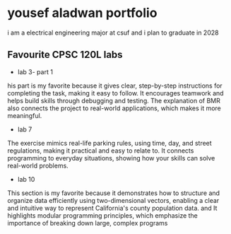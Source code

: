 
# yousef aladwan portfolio

i am a electrical engineering major at csuf and i plan to graduate in 2028

## Favourite CPSC 120L labs

* lab 3- part 1

his part is my favorite because it gives clear, step-by-step instructions for completing the task, making it easy to follow. It encourages teamwork and helps build skills through debugging and testing. The explanation of BMR also connects the project to real-world applications, which makes it more meaningful.

* lab 7

The exercise mimics real-life parking rules, using time, day, and street regulations, making it practical and easy to relate to. It connects programming to everyday situations, showing how your skills can solve real-world problems.

* lab 10

This section is my favorite because it demonstrates how to structure and organize data efficiently using two-dimensional vectors, enabling a clear and intuitive way to represent California's county population data. and It highlights modular programming principles, which emphasize the importance of breaking down large, complex programs